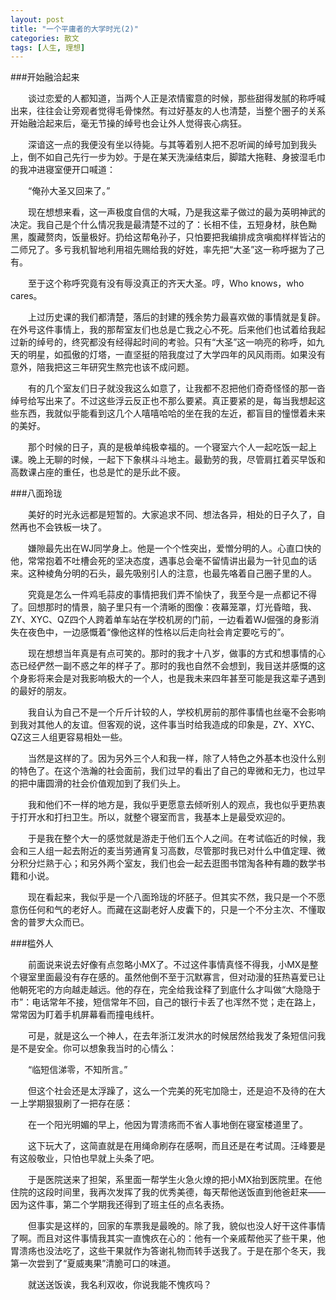 ```yaml
---
layout: post
title: "一个平庸者的大学时光(2)"
categories: 散文
tags: [人生, 理想]
---
```


###开始融洽起来

　　谈过恋爱的人都知道，当两个人正是浓情蜜意的时候，那些甜得发腻的称呼喊出来，往往会让旁观者觉得毛骨悚然。有过好基友的人也清楚，当整个圈子的关系开始融洽起来后，毫无节操的绰号也会让外人觉得丧心病狂。

　　深谙这一点的我便没有坐以待毙。与其等着别人把不忍听闻的绰号加到我头上，倒不如自己先行一步为妙。于是在某天洗澡结束后，脚踏大拖鞋、身披湿毛巾的我冲进寝室便开口喊道：

　　“俺孙大圣又回来了。”

　　现在想想来看，这一声极度自信的大喊，乃是我这辈子做过的最为英明神武的决定。我自己是个什么情况我是最清楚不过的了：长相不佳，五短身材，肤色黝黑，腹藏赘肉，饭量极好。扔给这帮龟孙子，只怕要把我编排成贪嗔痴样样皆沾的二师兄了。多亏我机智地利用祖先赐给我的好姓，率先把“大圣”这一称呼据为了己有。

　　至于这个称呼究竟有没有辱没真正的齐天大圣。哼，Who knows，who cares。

　　上过历史课的我们都清楚，落后的封建的残余势力最喜欢做的事情就是复辟。在外号这件事情上，我的那帮室友们也总是亡我之心不死。后来他们也试着给我起过新的绰号的，终究都没有经得起时间的考验。只有“大圣”这一响亮的称呼，如九天的明星，如孤傲的灯塔，一直坚挺的陪我度过了大学四年的风风雨雨。如果没有意外，陪我把这三年研究生熬完也该不成问题。

　　有的几个室友们日子就没我这么如意了，让我都不忍把他们奇奇怪怪的那一沓绰号给写出来了。不过这些浮云反正也不那么要紧。真正要紧的是，每当我想起这些东西，我就似乎能看到这几个人嘻嘻哈哈的坐在我的左近，都盲目的憧憬着未来的美好。

　　那个时候的日子，真的是极单纯极幸福的。一个寝室六个人一起吃饭一起上课。晚上无聊的时候，一起下下象棋斗斗地主。最勤劳的我，尽管肩扛着买早饭和高数课占座的重任，也总是忙的是乐此不疲。
 
###八面玲珑

　　美好的时光永远都是短暂的。大家追求不同、想法各异，相处的日子久了，自然再也不会铁板一块了。

　　嫌隙最先出在WJ同学身上。他是一个个性突出，爱憎分明的人。心直口快的他，常常抱着不吐槽会死的坚决态度，遇事总会毫不留情讲出最为一针见血的话来。这种棱角分明的石头，最先吸别引人的注意，也最先咯着自己圈子里的人。

　　究竟是怎么一件鸡毛蒜皮的事情把我们弄不愉快了，我至今是一点都记不得了。回想那时的情景，脑子里只有一个清晰的图像：夜幕笼罩，灯光昏暗，我、ZY、XYC、QZ四个人跨着单车站在学校机房的门前，一边看着WJ倔强的身影消失在夜色中，一边感慨着“像他这样的性格以后走向社会肯定要吃亏的”。

　　现在想想当年真是有点可笑的。那时的我才十八岁，做事的方式和想事情的心态已经俨然一副不惑之年的样子了。那时的我也自然不会想到，我目送并感慨的这个身影将来会是对我影响极大的一个人，也是我未来四年甚至可能是我这辈子遇到的最好的朋友。

　　我自认为自己不是一个斤斤计较的人，学校机房前的那件事情也丝毫不会影响到我对其他人的友谊。但客观的说，这件事当时给我造成的印象是，ZY、XYC、QZ这三人组更容易相处一些。

　　当然是这样的了。因为另外三个人和我一样，除了人特色之外基本也没什么别的特色了。在这个浩瀚的社会面前，我们过早的看出了自己的卑微和无力，也过早的把中庸圆滑的社会价值观加到了我们头上。

　　我和他们不一样的地方是，我似乎更愿意去倾听别人的观点，我也似乎更热衷于打开水和打扫卫生。所以，就整个寝室而言，我基本上是最受欢迎的。

　　于是我在整个大一的感觉就是游走于他们五个人之间。在考试临近的时候，我会和三人组一起去附近的麦当劳通宵复习高数，尽管那时我已对什么中值定理、微分积分烂熟于心；和另外两个室友，我们也会一起去逛图书馆淘各种有趣的数学书籍和小说。

　　现在看起来，我似乎是一个八面玲珑的坏胚子。但其实不然，我只是一个不愿意伤任何和气的老好人。而藏在这副老好人皮囊下的，只是一个不分主次、不懂取舍的普罗大众而已。
 
###槛外人

　　前面说来说去好像有点忽略小MX了。不过这件事情真怪不得我，小MX是整个寝室里面最没有存在感的。虽然他倒不至于沉默寡言，但对动漫的狂热喜爱已让他朝死宅的方向越走越远。他的存在，完全给我诠释了到底什么才叫做“大隐隐于市”：电话常年不接，短信常年不回，自己的银行卡丢了也浑然不觉；走在路上，常常因为盯着手机屏幕看而撞电线杆。

　　可是，就是这么一个神人，在去年浙江发洪水的时候居然给我发了条短信问我是不是安全。你可以想象我当时的心情么：

　　“临短信涕零，不知所言。”

　　但这个社会还是太浮躁了，这么一个完美的死宅加隐士，还是迫不及待的在大一上学期狠狠刷了一把存在感：

　　在一个阳光明媚的早上，他因为胃溃疡而不省人事地倒在寝室楼道里了。

　　这下玩大了，这简直就是在用绳命刷存在感啊，而且还是在考试周。汪峰要是有这般敬业，只怕也早就上头条了吧。

　　于是医院送来了担架，系里面一帮学生火急火燎的把小MX抬到医院里。在他住院的这段时间里，我再次发挥了我的优秀美德，每天帮他送饭直到他爸赶来——因为这件事，第二个学期我还得到了班主任的点名表扬。

　　但事实是这样的，回家的车票我是最晚的。除了我，貌似也没人好干这件事情了啊。而且对这件事情我其实一直愧疚在心的：他有一个亲戚帮他买了些干果，他胃溃疡也没法吃了，这些干果就作为答谢礼物而转手送我了。于是在那个冬天，我第一次尝到了“夏威夷果”清脆可口的味道。

　　就送送饭诶，我名利双收，你说我能不愧疚吗？
